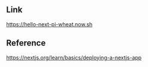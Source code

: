 ## Link
https://hello-next-pi-wheat.now.sh

## Reference
https://nextjs.org/learn/basics/deploying-a-nextjs-app
